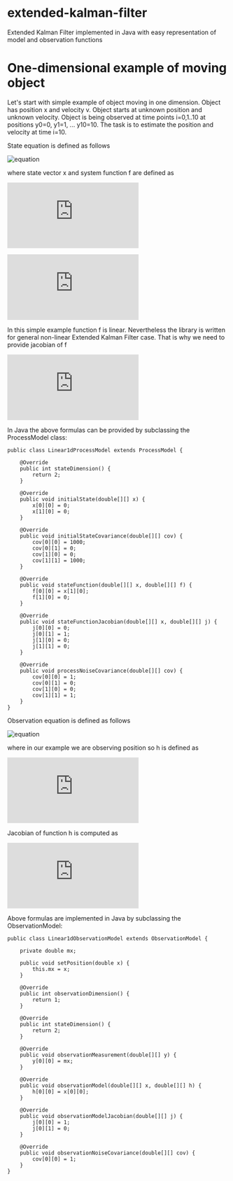 # extended-kalman-filter
Extended Kalman Filter implemented in Java with easy representation of model and observation functions

# One-dimensional example of moving object

Let's start with simple example of object moving in one dimension. Object has position x and velocity v. Object starts at unknown position and unknown velocity. Object is being observed at time points i=0,1..10 at positions y0=0, y1=1, ... y10=10. The task is to estimate the position and velocity at time i=10.

State equation is defined as follows

![equation](https://latex.codecogs.com/gif.latex?\frac{d}{dt}\mathbf{x=f(x)})  

where state vector x and system function f are defined as

![equation](https://latex.codecogs.com/gif.latex?%5Cmathbf%7Bx%3D%7D%5Cleft%5B%20%5Cbegin%7Barray%7D%7Bc%7D%20x%20%5C%5C%20v%20%5Cend%7Barray%7D%20%5Cright%5D)

![equation](https://latex.codecogs.com/gif.latex?%5Cmathbf%7Bf%7D%3D%5Cleft%5B%5Cbegin%7Barray%7D%7Bc%7Dv%5C%5C0%5Cend%7Barray%7D%5Cright%5D)

In this simple example function f is linear. Nevertheless the library is written for general non-linear Extended Kalman Filter case. That is why we need to provide jacobian of f

![equation](https://latex.codecogs.com/gif.latex?%5Cfrac%7B%5Cpartial%20%5Cmathbf%7Bf%7D%7D%7B%5Cpartial%20%5Cmathbf%7Bx%7D%7D%3D%5Cleft%5B%5Cbegin%7Barray%7D%7Bcc%7D0%261%5C%5C0%260%5Cend%7Barray%7D%5Cright%5D)

In Java the above formulas can be provided by subclassing the ProcessModel class:

```
public class Linear1dProcessModel extends ProcessModel {

	@Override
	public int stateDimension() {
		return 2;
	}

	@Override
	public void initialState(double[][] x) {
		x[0][0] = 0;
		x[1][0] = 0;
	}

	@Override
	public void initialStateCovariance(double[][] cov) {
		cov[0][0] = 1000;
		cov[0][1] = 0;
		cov[1][0] = 0;
		cov[1][1] = 1000;
	}

	@Override
	public void stateFunction(double[][] x, double[][] f) {
		f[0][0] = x[1][0];
		f[1][0] = 0;
	}

	@Override
	public void stateFunctionJacobian(double[][] x, double[][] j) {
		j[0][0] = 0;
		j[0][1] = 1;
		j[1][0] = 0;
		j[1][1] = 0;
	}

	@Override
	public void processNoiseCovariance(double[][] cov) {
		cov[0][0] = 1;
		cov[0][1] = 0;
		cov[1][0] = 0;
		cov[1][1] = 1;
	}
}

```

Observation equation is defined as follows

![equation](https://latex.codecogs.com/gif.latex?\mathbf{y=h(x)})

where in our example we are observing position so h is defined as

![equation](https://latex.codecogs.com/gif.latex?%5Cmathbf%7Bh%7D%3D%5Cleft%5Bx%5Cright%5D)

Jacobian of function h is computed as

![equation](https://latex.codecogs.com/gif.latex?%5Cfrac%7B%5Cpartial%20%5Cmathbf%7Bh%7D%7D%7B%5Cpartial%20%5Cmathbf%7Bx%7D%7D%3D%5Cleft%5B%5Cbegin%7Barray%7D%7Bcc%7D1%260%5Cend%7Barray%7D%5Cright%5D)

Above formulas are implemented in Java by subclassing the ObservationModel:

```
public class Linear1dObservationModel extends ObservationModel {

	private double mx;
	
	public void setPosition(double x) {
		this.mx = x;
	}
	
	@Override
	public int observationDimension() {
		return 1;
	}

	@Override
	public int stateDimension() {
		return 2;
	}

	@Override
	public void observationMeasurement(double[][] y) {
		y[0][0] = mx;
	}

	@Override
	public void observationModel(double[][] x, double[][] h) {
		h[0][0] = x[0][0];
	}

	@Override
	public void observationModelJacobian(double[][] j) {
		j[0][0] = 1;
		j[0][1] = 0;
	}

	@Override
	public void observationNoiseCovariance(double[][] cov) {
		cov[0][0] = 1;
	}
}

```

